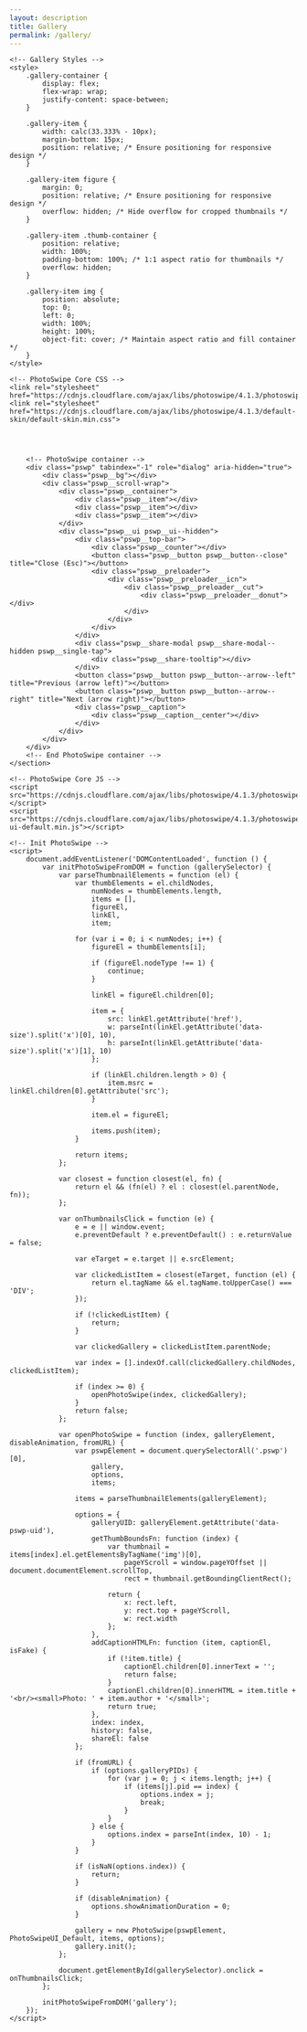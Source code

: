 ```yaml
---
layout: description
title: Gallery
permalink: /gallery/
---
```


<html lang="en">

<head>
    <meta charset="UTF-8">
    <meta name="viewport" content="width=device-width, initial-scale=1.0">
    <title>Gallery</title>

    <!-- Gallery Styles -->
    <style>
        .gallery-container {
            display: flex;
            flex-wrap: wrap;
            justify-content: space-between;
        }

        .gallery-item {
            width: calc(33.333% - 10px);
            margin-bottom: 15px;
            position: relative; /* Ensure positioning for responsive design */
        }

        .gallery-item figure {
            margin: 0;
            position: relative; /* Ensure positioning for responsive design */
            overflow: hidden; /* Hide overflow for cropped thumbnails */
        }

        .gallery-item .thumb-container {
            position: relative;
            width: 100%;
            padding-bottom: 100%; /* 1:1 aspect ratio for thumbnails */
            overflow: hidden;
        }

        .gallery-item img {
            position: absolute;
            top: 0;
            left: 0;
            width: 100%;
            height: 100%;
            object-fit: cover; /* Maintain aspect ratio and fill container */
        }
    </style>

    <!-- PhotoSwipe Core CSS -->
    <link rel="stylesheet" href="https://cdnjs.cloudflare.com/ajax/libs/photoswipe/4.1.3/photoswipe.min.css">
    <link rel="stylesheet" href="https://cdnjs.cloudflare.com/ajax/libs/photoswipe/4.1.3/default-skin/default-skin.min.css">
</head>

<body>
    <section class="gallery line" id="gallery">
        <div class="area gallery-container">
            <!-- Gallery Items -->
            <div class="gallery-item">
                <figure>
                    <div class="thumb-container">
                        <a href="https://cvws.icloud-content.com/S/AZi9T_oJwdI5HiqDcSnOa3k7rpZt/0BBC0A4C-DD02-4C4E-9A58-83F1753881A7.JPG?o=Aj0nZX9enf5yPmO1oJ50a6oWE_op2eUy2M9ijieTsugR&v=1&z=https%3A%2F%2Fp63-content.icloud.com%3A443&x=1&a=CAogXexM-wPchSC14TctxLAUutRhdltUbZeVznwAIr48XRISZRCo9MexizIYqIvbtosyIgEAUgQ7rpZtaiWGMzzzz3x8wIIFl6ThYyD0ZuIpW1WMIuLjQnP7ZrNnvreeZoU-ciU_rozcgHN4a4GzNcRri9qbM_t59A1uj5fw3YLHRDh6qfcu23GY&e=1721054447&r=676319d2-48ac-48f8-ae64-3d225d52a615-37&s=n-FjegIRauzpRKNRxYuPs4Y6TDw"
                            class="setimgsize" itemprop="contentUrl" data-size="2000x1333">
                            <img src="https://cvws.icloud-content.com/S/AZi9T_oJwdI5HiqDcSnOa3k7rpZt/0BBC0A4C-DD02-4C4E-9A58-83F1753881A7.JPG?o=Aj0nZX9enf5yPmO1oJ50a6oWE_op2eUy2M9ijieTsugR&v=1&z=https%3A%2F%2Fp63-content.icloud.com%3A443&x=1&a=CAogXexM-wPchSC14TctxLAUutRhdltUbZeVznwAIr48XRISZRCo9MexizIYqIvbtosyIgEAUgQ7rpZtaiWGMzzzz3x8wIIFl6ThYyD0ZuIpW1WMIuLjQnP7ZrNnvreeZoU-ciU_rozcgHN4a4GzNcRri9qbM_t59A1uj5fw3YLHRDh6qfcu23GY&e=1721054447&r=676319d2-48ac-48f8-ae64-3d225d52a615-37&s=n-FjegIRauzpRKNRxYuPs4Y6TDw"
                                class="img_frame" itemprop="thumbnail" alt="">
                        </a>
                    </div>
                </figure>
            </div>
            <div class="gallery-item">
                <figure>
                    <div class="thumb-container">
                        <a href="https://i.namu.wiki/i/wQ9yxNSCR44RkET-qb_5PfDOb5u7sMSuvFSsUOiWe6XuVEiUDPoUEkqEOz4JSFUzfKOcoZB60WNjlHUD4eO4yPvbqL-BJXX2M8DFTu2MxBGg79UhG0oGB06YGyFoMKdhNsu8BHgCiSqR4z8Knk9K1Q.webp"
                            class="setimgsize" itemprop="contentUrl" data-size="2000x1333">
                            <img src="https://i.namu.wiki/i/wQ9yxNSCR44RkET-qb_5PfDOb5u7sMSuvFSsUOiWe6XuVEiUDPoUEkqEOz4JSFUzfKOcoZB60WNjlHUD4eO4yPvbqL-BJXX2M8DFTu2MxBGg79UhG0oGB06YGyFoMKdhNsu8BHgCiSqR4z8Knk9K1Q.webp"
                                class="img_frame" itemprop="thumbnail" alt="">
                        </a>
                    </div>
                </figure>
            </div>
            <div class="gallery-item">
                <figure>
                    <div class="thumb-container">
                        <a href="{{ '/0BBC0A4C-DD02-4C4E-9A58-83F1753881A7.JPG' | relative_url }}">
                            <img src="{{ '/0BBC0A4C-DD02-4C4E-9A58-83F1753881A7.JPG' | relative_url }}" alt="">
                        </a>
                    </div>
                </figure>
            </div>
            <!-- Add more gallery items as needed -->
        </div>

        <!-- PhotoSwipe container -->
        <div class="pswp" tabindex="-1" role="dialog" aria-hidden="true">
            <div class="pswp__bg"></div>
            <div class="pswp__scroll-wrap">
                <div class="pswp__container">
                    <div class="pswp__item"></div>
                    <div class="pswp__item"></div>
                    <div class="pswp__item"></div>
                </div>
                <div class="pswp__ui pswp__ui--hidden">
                    <div class="pswp__top-bar">
                        <div class="pswp__counter"></div>
                        <button class="pswp__button pswp__button--close" title="Close (Esc)"></button>
                        <div class="pswp__preloader">
                            <div class="pswp__preloader__icn">
                                <div class="pswp__preloader__cut">
                                    <div class="pswp__preloader__donut"></div>
                                </div>
                            </div>
                        </div>
                    </div>
                    <div class="pswp__share-modal pswp__share-modal--hidden pswp__single-tap">
                        <div class="pswp__share-tooltip"></div>
                    </div>
                    <button class="pswp__button pswp__button--arrow--left" title="Previous (arrow left)"></button>
                    <button class="pswp__button pswp__button--arrow--right" title="Next (arrow right)"></button>
                    <div class="pswp__caption">
                        <div class="pswp__caption__center"></div>
                    </div>
                </div>
            </div>
        </div>
        <!-- End PhotoSwipe container -->
    </section>

    <!-- PhotoSwipe Core JS -->
    <script src="https://cdnjs.cloudflare.com/ajax/libs/photoswipe/4.1.3/photoswipe.min.js"></script>
    <script src="https://cdnjs.cloudflare.com/ajax/libs/photoswipe/4.1.3/photoswipe-ui-default.min.js"></script>

    <!-- Init PhotoSwipe -->
    <script>
        document.addEventListener('DOMContentLoaded', function () {
            var initPhotoSwipeFromDOM = function (gallerySelector) {
                var parseThumbnailElements = function (el) {
                    var thumbElements = el.childNodes,
                        numNodes = thumbElements.length,
                        items = [],
                        figureEl,
                        linkEl,
                        item;

                    for (var i = 0; i < numNodes; i++) {
                        figureEl = thumbElements[i];

                        if (figureEl.nodeType !== 1) {
                            continue;
                        }

                        linkEl = figureEl.children[0];

                        item = {
                            src: linkEl.getAttribute('href'),
                            w: parseInt(linkEl.getAttribute('data-size').split('x')[0], 10),
                            h: parseInt(linkEl.getAttribute('data-size').split('x')[1], 10)
                        };

                        if (linkEl.children.length > 0) {
                            item.msrc = linkEl.children[0].getAttribute('src');
                        }

                        item.el = figureEl;

                        items.push(item);
                    }

                    return items;
                };

                var closest = function closest(el, fn) {
                    return el && (fn(el) ? el : closest(el.parentNode, fn));
                };

                var onThumbnailsClick = function (e) {
                    e = e || window.event;
                    e.preventDefault ? e.preventDefault() : e.returnValue = false;

                    var eTarget = e.target || e.srcElement;

                    var clickedListItem = closest(eTarget, function (el) {
                        return el.tagName && el.tagName.toUpperCase() === 'DIV';
                    });

                    if (!clickedListItem) {
                        return;
                    }

                    var clickedGallery = clickedListItem.parentNode;

                    var index = [].indexOf.call(clickedGallery.childNodes, clickedListItem);

                    if (index >= 0) {
                        openPhotoSwipe(index, clickedGallery);
                    }
                    return false;
                };

                var openPhotoSwipe = function (index, galleryElement, disableAnimation, fromURL) {
                    var pswpElement = document.querySelectorAll('.pswp')[0],
                        gallery,
                        options,
                        items;

                    items = parseThumbnailElements(galleryElement);

                    options = {
                        galleryUID: galleryElement.getAttribute('data-pswp-uid'),
                        getThumbBoundsFn: function (index) {
                            var thumbnail = items[index].el.getElementsByTagName('img')[0],
                                pageYScroll = window.pageYOffset || document.documentElement.scrollTop,
                                rect = thumbnail.getBoundingClientRect();

                            return {
                                x: rect.left,
                                y: rect.top + pageYScroll,
                                w: rect.width
                            };
                        },
                        addCaptionHTMLFn: function (item, captionEl, isFake) {
                            if (!item.title) {
                                captionEl.children[0].innerText = '';
                                return false;
                            }
                            captionEl.children[0].innerHTML = item.title + '<br/><small>Photo: ' + item.author + '</small>';
                            return true;
                        },
                        index: index,
                        history: false,
                        shareEl: false
                    };

                    if (fromURL) {
                        if (options.galleryPIDs) {
                            for (var j = 0; j < items.length; j++) {
                                if (items[j].pid == index) {
                                    options.index = j;
                                    break;
                                }
                            }
                        } else {
                            options.index = parseInt(index, 10) - 1;
                        }
                    }

                    if (isNaN(options.index)) {
                        return;
                    }

                    if (disableAnimation) {
                        options.showAnimationDuration = 0;
                    }

                    gallery = new PhotoSwipe(pswpElement, PhotoSwipeUI_Default, items, options);
                    gallery.init();
                };

                document.getElementById(gallerySelector).onclick = onThumbnailsClick;
            };

            initPhotoSwipeFromDOM('gallery');
        });
    </script>
</body>

</html>
